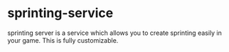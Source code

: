 # sprinting-service
sprinting server is a service which allows you to create sprinting easily in your game. This is fully customizable. 
